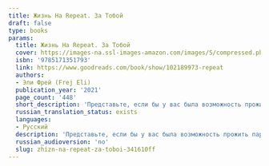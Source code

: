 ```yaml
---
title: Жизнь На Repeat. За Тобой
draft: false
type: books
params:
  title: Жизнь На Repeat. За Тобой
  cover: https://images-na.ssl-images-amazon.com/images/S/compressed.photo.goodreads.com/books/1675674857i/102189973.jpg
  isbn: '9785171351793'
  link: https://www.goodreads.com/book/show/102189973-repeat
  authors:
  - Эли Фрей (Frej Eli)
  publication_year: '2021'
  page_count: '448'
  short_description: 'Представьте, если бы у вас была возможность прожить параллельные жизни: одну — как девушка, а вторую — как парень, какой выбор вы сделали бы? Когда Серафима появилась на свет, родителям пришлось...'
  russian_translation_status: exists
  languages:
  - Русский
  description: 'Представьте, если бы у вас была возможность прожить параллельные жизни: одну — как девушка, а вторую — как парень, какой выбор вы сделали бы? Когда Серафима появилась на свет, родителям пришлось выбирать — оставить ее девочкой или же мальчиком. И ей выпал первый путь. Но жизнь Серафимы сложилась не самым лучшим образом. Нескладной, угловатой, ей просто не везет в любви: парень, который ей очень нравится, разбивает ей сердце, предпочитая другую девушку... Неужели Серафима никогда не узнает, что такое взаимная любовь? И вдруг у Серафимы появляется шанс — вернуться в начало и все переиграть. Но есть нюанс: она возвращается к моменту своего рождения... в мужском теле. Однако сердце все равно тянется к тому же самому человеку, но теперь все становится еще сложнее...'
  russian_audioversion: 'no'
  slug: zhizn-na-repeat-za-toboi-341610ff
---
```

